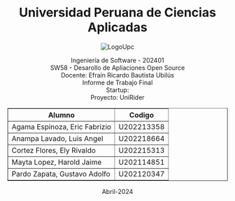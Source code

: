 <br />

<div align="center">
    <h1> Universidad Peruana de Ciencias Aplicadas </h1>

![LogoUpc](imagenes/upcLogo.png)

  <p align="center">
    Ingeniería de Software - 202401
    <br />
    SW58 - Desarollo de Apliaciones Open Source
    <br />
    Docente: Efraín Ricardo Bautista Ubilús
    <br />
    Informe de Trabajo Final
    <br />
    Startup: 
    <br />
    Proyecto: UniRider
  </p>

   <table border="1">
        <tr> 
            <th>Alumno</th>
            <th>Codigo</th>
        </tr>
        <tr> 
            <td>Agama Espinoza, Eric Fabrizio</td>
            <td>U202213358</td>
        </tr>
        <tr> 
            <td>Anampa Lavado, Luis Angel</td>
            <td>U202218664</td>
        </tr>
        <tr> 
            <td>Cortez Flores, Ely Rivaldo</td>
            <td>U202215313</td>
        </tr>
        <tr> 
            <td>Mayta Lopez, Harold Jaime</td>
            <td>U202114851</td>
        </tr>
        <tr> 
            <td>Pardo Zapata, Gustavo Adolfo</td>
            <td>U202120347</td>
        </tr>
    </table>

  <p align="center">
    Abril-2024
  </p>

</div>